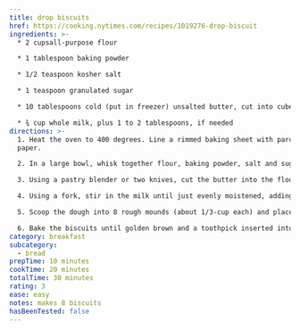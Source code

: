 ```yaml
---
title: drop biscuits
href: https://cooking.nytimes.com/recipes/1019276-drop-biscuit
ingredients: >-
  * 2 cupsall-purpose flour 

  * 1 tablespoon baking powder

  * 1/2 teaspoon kosher salt

  * 1 teaspoon granulated sugar

  * 10 tablespoons cold (put in freezer) unsalted butter, cut into cubes (*I grated it)

  * ¾ cup whole milk, plus 1 to 2 tablespoons, if needed
directions: >-
  1. Heat the oven to 400 degrees. Line a rimmed baking sheet with parchment
  paper. 

  2. In a large bowl, whisk together flour, baking powder, salt and sugar. 

  3. Using a pastry blender or two knives, cut the butter into the flour mixture until it is the texture of coarse meal with some pea-size pieces. (I just use my hands)

  4. Using a fork, stir in the milk until just evenly moistened, adding up to 2 more tablespoons, if necessary, but stopping before the dough gets too wet. 

  5. Scoop the dough into 8 rough mounds (about 1/3-cup each) and place them on the prepared sheets. 

  6. Bake the biscuits until golden brown and a toothpick inserted into the center comes out with moist crumbs attached, about 20 minutes. Serve warm or at room temperature.
category: breakfast
subcategory:
  - bread
prepTime: 10 minutes
cookTime: 20 minutes
totalTime: 30 minutes
rating: 3
ease: easy
notes: makes 8 biscuits
hasBeenTested: false
---
```

